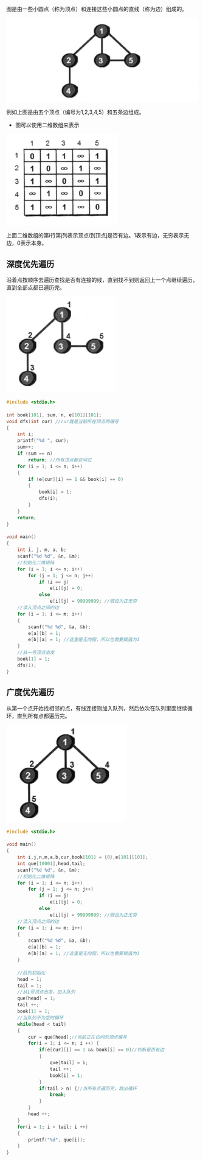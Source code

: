 图是由一些小圆点（称为顶点）和连接这些小圆点的直线（称为边）组成的。

![图](./img/图.png)

例如上图是由五个顶点（编号为1,2,3,4,5）和五条边组成。

- 图可以使用二维数组来表示

![二维数组](./img/数组.png)

上面二维数组的第i行第j列表示顶点i到顶点j是否有边。1表示有边，无穷表示无边，0表示本身。

## 深度优先遍历

沿着点按顺序去遍历查找是否有连接的线，直到找不到则返回上一个点继续遍历，直到全部点都已遍历完。

![深度](./img/深度.png)

```c
#include <stdio.h>

int book[101], sum, n, e[101][101];
void dfs(int cur) //cur就是当前所在顶点的编号
{
    int i;
    printf("%d ", cur);
    sum++;
    if (sum == n)
        return; //所有顶点都访问过
    for (i = 1; i <= n; i++)
    {
        if (e[cur][i] == 1 && book[i] == 0)
        {
            book[i] = 1;
            dfs(i);
        }
    }
    return;
}

void main()
{
    int i, j, m, a, b;
    scanf("%d %d", &n, &m);
    //初始化二维矩阵
    for (i = 1; i <= n; i++)
        for (j = 1; j <= n; j++)
            if (i == j)
                e[i][j] = 0;
            else
                e[i][j] = 99999999; //假设为正无穷
    //读入顶点之间的边
    for (i = 1; i <= m; i++)
    {
        scanf("%d %d", &a, &b);
        e[a][b] = 1;
        e[b][a] = 1; //这里是无向图，所以也需要赋值为1
    }
    //从一号顶点出发
    book[1] = 1;
    dfs(1);
}
```

## 广度优先遍历

从第一个点开始找相邻的点，有线连接则加入队列，然后依次在队列里面继续循环，直到所有点都遍历完。

![广度](./img/广度.png)

```c
#include <stdio.h>

void main()
{
    int i,j,n,m,a,b,cur,book[101] = {0},e[101][101];
    int que[10001],head,tail;
    scanf("%d %d", &n, &m);
    //初始化二维矩阵
    for (i = 1; i <= n; i++)
        for (j = 1; j <= n; j++)
            if (i == j)
                e[i][j] = 0;
            else
                e[i][j] = 99999999; //假设为正无穷
    //读入顶点之间的边
    for (i = 1; i <= m; i++)
    {
        scanf("%d %d", &a, &b);
        e[a][b] = 1;
        e[b][a] = 1; //这里是无向图，所以也需要赋值为1
    }

    //队列初始化
    head = 1;
    tail = 1;
    //从1号顶点出发，加入队列
    que[head] = 1;
    tail ++;
    book[1] = 1;
    //当队列不为空时循环
    while(head < tail)
    {
        cur = que[head];//当前正在访问的顶点编号
        for(i = 1; i <= n; i ++) {
            if(e[cur][i] == 1 && book[i] == 0)//判断是否有边
            {
                que[tail] = i;
                tail ++;
                book[i] = 1;
            }
            if(tail > n) {//当所有点遍历完，跳出循环
                break;
            }
        }
        head ++;
    }
    for(i = 1; i < tail; i ++)
    {
        printf("%d", que[i]);
    }
}
```

